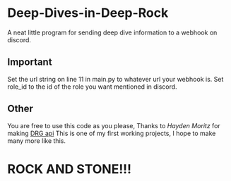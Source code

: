 # Deep-Dives-in-Deep-Rock

A neat little program for sending deep dive information to a webhook on discord.

## Important
Set the url string on line 11 in main.py to whatever url your webhook is.
Set role_id to the id of the role you want mentioned in discord.

## Other
You are free to use this code as you please,
Thanks to *Hayden Moritz* for making [DRG api]([https://drgapi.com/ "Rock And Stone!")
This is one of my first working projects, I hope to make many more like this.

# ROCK AND STONE!!!

